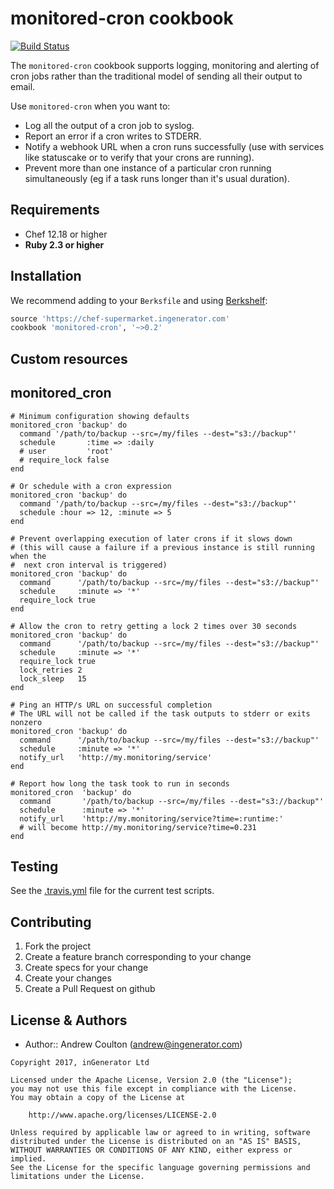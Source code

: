 monitored-cron cookbook
=======================
[![Build Status](https://travis-ci.org/ingenerator/chef-monitored-cron.png?branch=0.x)](https://travis-ci.org/ingenerator/chef-monitored-cron)

The `monitored-cron` cookbook supports logging, monitoring and alerting of cron
jobs rather than the traditional model of sending all their output to email.

Use `monitored-cron` when you want to:

* Log all the output of a cron job to syslog.
* Report an error if a cron writes to STDERR.
* Notify a webhook URL when a cron runs successfully (use with services like
  statuscake or  to verify that your crons are running).
* Prevent more than one instance of a particular cron running simultaneously (eg
  if a task runs longer than it's usual duration).


Requirements
------------
- Chef 12.18 or higher
- **Ruby 2.3 or higher**

Installation
------------
We recommend adding to your `Berksfile` and using [Berkshelf](http://berkshelf.com/):

```ruby
source 'https://chef-supermarket.ingenerator.com'
cookbook 'monitored-cron', '~>0.2'
```


Custom resources
----------------

## monitored_cron

```
# Minimum configuration showing defaults
monitored_cron 'backup' do
  command '/path/to/backup --src=/my/files --dest="s3://backup"'
  schedule       :time => :daily
  # user         'root'
  # require_lock false
end

# Or schedule with a cron expression
monitored_cron 'backup' do
  command '/path/to/backup --src=/my/files --dest="s3://backup"'
  schedule :hour => 12, :minute => 5
end

# Prevent overlapping execution of later crons if it slows down
# (this will cause a failure if a previous instance is still running when the
#  next cron interval is triggered)
monitored_cron 'backup' do
  command      '/path/to/backup --src=/my/files --dest="s3://backup"'
  schedule     :minute => '*'
  require_lock true
end

# Allow the cron to retry getting a lock 2 times over 30 seconds
monitored_cron 'backup' do
  command      '/path/to/backup --src=/my/files --dest="s3://backup"'
  schedule     :minute => '*'
  require_lock true
  lock_retries 2
  lock_sleep   15
end

# Ping an HTTP/s URL on successful completion
# The URL will not be called if the task outputs to stderr or exits nonzero
monitored_cron 'backup' do
  command      '/path/to/backup --src=/my/files --dest="s3://backup"'
  schedule     :minute => '*'
  notify_url   'http://my.monitoring/service'
end

# Report how long the task took to run in seconds
monitored_cron  'backup' do
  command       '/path/to/backup --src=/my/files --dest="s3://backup"'
  schedule      :minute => '*'
  notify_url    'http://my.monitoring/service?time=:runtime:'
  # will become http://my.monitoring/service?time=0.231
end
```

Testing
-------
See the [.travis.yml](.travis.yml) file for the current test scripts.


Contributing
------------
1. Fork the project
2. Create a feature branch corresponding to your change
3. Create specs for your change
4. Create your changes
4. Create a Pull Request on github

License & Authors
-----------------
- Author:: Andrew Coulton (andrew@ingenerator.com)

```text
Copyright 2017, inGenerator Ltd

Licensed under the Apache License, Version 2.0 (the "License");
you may not use this file except in compliance with the License.
You may obtain a copy of the License at

    http://www.apache.org/licenses/LICENSE-2.0

Unless required by applicable law or agreed to in writing, software
distributed under the License is distributed on an "AS IS" BASIS,
WITHOUT WARRANTIES OR CONDITIONS OF ANY KIND, either express or implied.
See the License for the specific language governing permissions and
limitations under the License.
```

